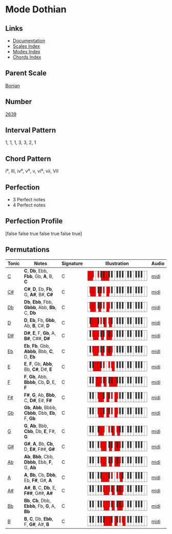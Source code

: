 # Mode Dothian

## Links

- [Documentation](index.md)
- [Scales Index](Scales.md)
- [Modes Index](Modes.md)
- [Chords Index](Chords.md)

## Parent Scale

[Bonian](ScaleBonian.md)

## Number

[2639](https://ianring.com/musictheory/scales/2639)

## Interval Pattern

1, 1, 1, 3, 3, 2, 1

## Chord Pattern

i⁰, III, iv⁰, v⁰, v, vi⁰, vii, VII

## Perfection

- 3 Perfect notes
- 4 Perfect notes

## Perfection Profile

[false false true false true false true]

## Permutations

| Tonic | Notes | Signature | Illustration | Audio |
|-------|-------|-----------|--------------|-------|
| [C](ModeCNaturalDothian.md) | **C**, **Db**, Ebb, **Fbb**, Gb, **A**, B, **C** | C | ![CNaturalDothian](ModeCNaturalDothian.png) | [midi](https://github.com/edipermadi/music/blob/main/docs/ModeCNaturalDothian.mid?raw=true) |
| [C#](ModeCSharpDothian.md) | **C#**, **D**, Eb, **Fb**, G, **A#**, B#, **C#** | C | ![CSharpDothian](ModeCSharpDothian.png) | [midi](https://github.com/edipermadi/music/blob/main/docs/ModeCSharpDothian.mid?raw=true) |
| [Db](ModeDFlatDothian.md) | **Db**, **Ebb**, Fbb, **Gbbb**, Abb, **Bb**, C, **Db** | C | ![DFlatDothian](ModeDFlatDothian.png) | [midi](https://github.com/edipermadi/music/blob/main/docs/ModeDFlatDothian.mid?raw=true) |
| [D](ModeDNaturalDothian.md) | **D**, **Eb**, Fb, **Gbb**, Ab, **B**, C#, **D** | C | ![DNaturalDothian](ModeDNaturalDothian.png) | [midi](https://github.com/edipermadi/music/blob/main/docs/ModeDNaturalDothian.mid?raw=true) |
| [D#](ModeDSharpDothian.md) | **D#**, **E**, F, **Gb**, A, **B#**, C##, **D#** | C | ![DSharpDothian](ModeDSharpDothian.png) | [midi](https://github.com/edipermadi/music/blob/main/docs/ModeDSharpDothian.mid?raw=true) |
| [Eb](ModeEFlatDothian.md) | **Eb**, **Fb**, Gbb, **Abbb**, Bbb, **C**, D, **Eb** | C | ![EFlatDothian](ModeEFlatDothian.png) | [midi](https://github.com/edipermadi/music/blob/main/docs/ModeEFlatDothian.mid?raw=true) |
| [E](ModeENaturalDothian.md) | **E**, **F**, Gb, **Abb**, Bb, **C#**, D#, **E** | C | ![ENaturalDothian](ModeENaturalDothian.png) | [midi](https://github.com/edipermadi/music/blob/main/docs/ModeENaturalDothian.mid?raw=true) |
| [F](ModeFNaturalDothian.md) | **F**, **Gb**, Abb, **Bbbb**, Cb, **D**, E, **F** | C | ![FNaturalDothian](ModeFNaturalDothian.png) | [midi](https://github.com/edipermadi/music/blob/main/docs/ModeFNaturalDothian.mid?raw=true) |
| [F#](ModeFSharpDothian.md) | **F#**, **G**, Ab, **Bbb**, C, **D#**, E#, **F#** | C | ![FSharpDothian](ModeFSharpDothian.png) | [midi](https://github.com/edipermadi/music/blob/main/docs/ModeFSharpDothian.mid?raw=true) |
| [Gb](ModeGFlatDothian.md) | **Gb**, **Abb**, Bbbb, **Cbbb**, Dbb, **Eb**, F, **Gb** | C | ![GFlatDothian](ModeGFlatDothian.png) | [midi](https://github.com/edipermadi/music/blob/main/docs/ModeGFlatDothian.mid?raw=true) |
| [G](ModeGNaturalDothian.md) | **G**, **Ab**, Bbb, **Cbb**, Db, **E**, F#, **G** | C | ![GNaturalDothian](ModeGNaturalDothian.png) | [midi](https://github.com/edipermadi/music/blob/main/docs/ModeGNaturalDothian.mid?raw=true) |
| [G#](ModeGSharpDothian.md) | **G#**, **A**, Bb, **Cb**, D, **E#**, F##, **G#** | C | ![GSharpDothian](ModeGSharpDothian.png) | [midi](https://github.com/edipermadi/music/blob/main/docs/ModeGSharpDothian.mid?raw=true) |
| [Ab](ModeAFlatDothian.md) | **Ab**, **Bbb**, Cbb, **Dbbb**, Ebb, **F**, G, **Ab** | C | ![AFlatDothian](ModeAFlatDothian.png) | [midi](https://github.com/edipermadi/music/blob/main/docs/ModeAFlatDothian.mid?raw=true) |
| [A](ModeANaturalDothian.md) | **A**, **Bb**, Cb, **Dbb**, Eb, **F#**, G#, **A** | C | ![ANaturalDothian](ModeANaturalDothian.png) | [midi](https://github.com/edipermadi/music/blob/main/docs/ModeANaturalDothian.mid?raw=true) |
| [A#](ModeASharpDothian.md) | **A#**, **B**, C, **Db**, E, **F##**, G##, **A#** | C | ![ASharpDothian](ModeASharpDothian.png) | [midi](https://github.com/edipermadi/music/blob/main/docs/ModeASharpDothian.mid?raw=true) |
| [Bb](ModeBFlatDothian.md) | **Bb**, **Cb**, Dbb, **Ebbb**, Fb, **G**, A, **Bb** | C | ![BFlatDothian](ModeBFlatDothian.png) | [midi](https://github.com/edipermadi/music/blob/main/docs/ModeBFlatDothian.mid?raw=true) |
| [B](ModeBNaturalDothian.md) | **B**, **C**, Db, **Ebb**, F, **G#**, A#, **B** | C | ![BNaturalDothian](ModeBNaturalDothian.png) | [midi](https://github.com/edipermadi/music/blob/main/docs/ModeBNaturalDothian.mid?raw=true) |
